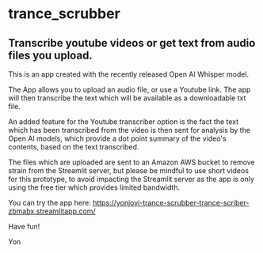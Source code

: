 # trance_scrubber
## Transcribe youtube videos or get text from audio files you upload.

This is an app created with the recently released Open AI Whisper model.

The App allows you to upload an audio file, or use a Youtube link. The app will then transcribe the text which will be available as a downloadable txt file.

An added feature for the Youtube transcriber option is the fact the text which has been transcribed from the video is then sent for analysis by the Open AI models, which provide a dot point summary of the video's contents, based on the text transcribed.

The files which are uploaded are sent to an Amazon AWS bucket to remove strain from the Streamlit server, but please be mindful to use short videos for this prototype, to avoid impacting the Streamlit server as the app is only using the free tier which provides limited bandwidth.

You can try the app here: https://yonjovi-trance-scrubber-trance-scriber-zbmabx.streamlitapp.com/


Have fun!

Yon
